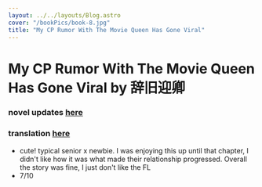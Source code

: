 ```yaml
---
layout: ../../layouts/Blog.astro
cover: "/bookPics/book-8.jpg"
title: "My CP Rumor With The Movie Queen Has Gone Viral"
---
```


# My CP Rumor With The Movie Queen Has Gone Viral by 辞旧迎卿
### novel updates **[here](https://www.novelupdates.com/series/my-cp-rumor-with-the-movie-queen-has-gone-viral/)**
### translation **[here](https://love4baihe.blogspot.com/2023/04/my-cp-rumor-with-movie-queen-has-gone.html)**
- cute! typical senior x newbie. I was enjoying this up until that chapter, I didn't like how it was what made their relationship progressed. Overall the story was fine, I just don't like the FL
- 7/10